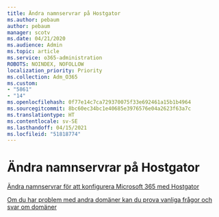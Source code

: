 ```yaml
---
title: Ändra namnservrar på Hostgator
ms.author: pebaum
author: pebaum
manager: scotv
ms.date: 04/21/2020
ms.audience: Admin
ms.topic: article
ms.service: o365-administration
ROBOTS: NOINDEX, NOFOLLOW
localization_priority: Priority
ms.collection: Adm_O365
ms.custom:
- "5861"
- "14"
ms.openlocfilehash: 0f77e14c7ca729370075f33e692461a15b1b4964
ms.sourcegitcommit: 8bc60ec34bc1e40685e3976576e04a2623f63a7c
ms.translationtype: HT
ms.contentlocale: sv-SE
ms.lasthandoff: 04/15/2021
ms.locfileid: "51818774"
---
```

# <a name="change-nameservers-at-hostgator"></a>Ändra namnservrar på Hostgator

[Ändra namnservrar för att konfigurera Microsoft 365 med Hostgator](https://docs.microsoft.com/microsoft-365/admin/dns/change-nameservers-at-hostgator?view=o365-worldwide)

[Om du har problem med andra domäner kan du prova vanliga frågor och svar om domäner](https://docs.microsoft.com/microsoft-365/admin/setup/domains-faq?view=o365-worldwide)